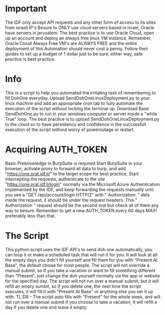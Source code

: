 # Important #
The IDF only accept API requests and any other form of access to its sites from israeli IP's
Besure to ONLY use cloud servers based in israel, Oracle have servers in jerusalem.
The best practice is to use Oracle Cloud, open up an account and deploy an always free linux VM instance,
Remember, Oracle Cloud Always Free VM's are ALWAYS FREE and the entire deployment of this Automation should never cost a penny.
Follow their guides to set up a budget of 1 dollar just to be sure, either way, safe practice is best practice.

# Info #
This is a script to help you automated the irritating task of remembering to fill DohOne everyday.
Upload SendDohOneLinuxDeployment.py to your linux machine and add an appropriate cron tab
to fully automate the execution of the script without locking the terminal up.
Download Base SendDohOne.py to run in your windows computer or server inside a "while True" loop.
The best practice is to upload SendDohOneLinuxDeployment.py to the cloud so to have persistency and
confidence in the succsesfull execution of the script without worry of poweroutage or restart.

# Acquiring AUTH_TOKEN #
Basic Preknowledge in BurpSuite is required
Start BurpSuite in your browser, activate proxy to forward all data to burp, and add "https://one.prat.idf.il/" to the target scope for best practice,
Start intercepting the requests, authenticate to the site "https://one.prat.idf.il/login" normally via the Microsoft Azure Authentication
implemented by the IDF, and keep forwarding the requests manually until you see a "GET /api/account/login HTTP/2" with " Authorization: "
data inside the request, it should be under the request headers.
This " Authorization " request should be the second one but check all of them any way to besure.
Remember to get a new AUTH_TOKEN every 60 days MAX! preferably less than that.

# The Script #
This python script uses the IDF API's to send doh one automatically, you can loop it or make a scheduled task that will run it for you.
It will look at all the empty days you didn't fill yourself and fill them for you with "Present At Base", the default choise for most people.
The script will not override a manual submit, so if you take a vacation or want to fill something different than "Present",
just change the doh yourself normally via the app or website for the specified day.
The script will not run over a manual submit, but it will refill an empty sumbit, so if you delete one, the next time the script executes,
it will fill it with "Present At Base" or anything else you set it up with.
TL:DR - The script auto fills with "Present" for the whole week, and will not run over a manual submit if you choose to take a vacation,
It will refill a day if you delete one and leave it empty.
